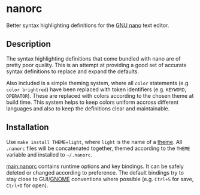 nanorc
======

Better syntax highlighting definitions for the [GNU nano] text editor.

Description
-----------

The syntax highlighting definitions that come bundled with nano are of
pretty poor quality. This is an attempt at providing a good set of accurate
syntax definitions to replace and expand the defaults.

Also included is a simple theming system, where all `color` statements (e.g.
`color brightred`) have been replaced with token identifiers (e.g.
`KEYWORD`, `OPERATOR`). These are replaced with colors according to the
chosen theme at build time. This system helps to keep colors uniform accross
different languages and also to keep the definitions clear and maintainable.

Installation
------------

Use `make install THEME=light`, where `light` is the name of a [theme].
All `.nanorc` files will be concatenated together, themed according to the
`THEME` variable and installed to `~/.nanorc`.

[main.nanorc] contains runtime options and key bindings. It can be safely
deleted or changed according to preference. The default bindings try to stay
close to GUI/[GNOME] conventions where possible
(e.g. `Ctrl+S` for save, `Ctrl+O` for open).

[GNU nano]: http://www.nano-editor.org/
[theme]: https://github.com/craigbarnes/nanorc/tree/master/themes
[main.nanorc]: https://github.com/craigbarnes/nanorc/blob/master/main.nanorc
[GNOME]: http://www.gnome.org/
